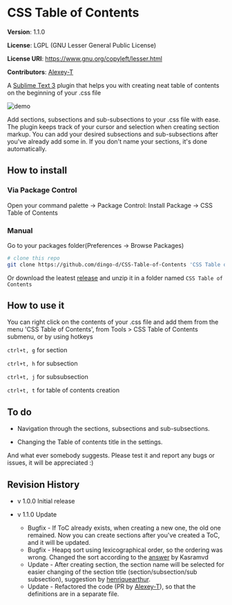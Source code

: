# CSS Table of Contents

**Version**: 1.1.0

**License**: LGPL (GNU Lesser General Public License)

**License URI**: https://www.gnu.org/copyleft/lesser.html

**Contributors**: [Alexey-T](https://github.com/Alexey-T)

A [Sublime Text 3](http://www.sublimetext.com) plugin that helps you with creating
neat table of contents on the beginning of your .css file

![demo](http://i.imgur.com/RD053Tm.gif)

Add sections, subsections and sub-subsections to your .css file with ease. The plugin
keeps track of your cursor and selection when creating section markup.
You can add your desired subsections and sub-subsections after you've already add some in.
If you don't name your sections, it's done automatically.

## How to install

### Via Package Control
Open your command palette -> Package Control: Install Package -> CSS Table of Contents

### Manual

Go to your packages folder(Preferences -> Browse Packages)
```bash
# clone this repo
git clone https://github.com/dingo-d/CSS-Table-of-Contents 'CSS Table of Contents'
```
Or download the leatest [release](https://github.com/dingo-d/CSS-Table-of-Contents/releases)
and unzip it in a folder named `CSS Table of Contents`

## How to use it

You can right click on the contents of your .css file and add them from the menu
'CSS Table of Contents', from Tools > CSS Table of Contents submenu, or by using hotkeys

`ctrl+t, g` for section

`ctrl+t, h` for subsection

`ctrl+t, j` for subsubsection

`ctrl+t, t` for table of contents creation

## To do

- Navigation through the sections, subsections and sub-subsections.

- Changing the Table of contents title in the settings.

And what ever somebody suggests. Please test it and report any bugs or issues, it will be appreciated :)

## Revision History

* v 1.0.0 Initial release

* v 1.1.0 Update
  * Bugfix - If ToC already exists, when creating a new one, the old one remained.
    		 Now you can create sections after you've created a ToC, and it will be updated.
  * Bugfix - Heapq sort using lexicographical order, so the ordering was wrong. Changed the sort
  			 according to the [answer](http://stackoverflow.com/a/39675262/629127) by Kasramvd
  * Update - After creating section, the section name will be selected for
    		 easier changing of the section title (section/subsection/sub subsection), suggestion
    		 by [henriquearthur](https://github.com/henriquearthur).
  * Update - Refactored the code (PR by [Alexey-T](https://github.com/Alexey-T)), so that the definitions are in a separate file.
